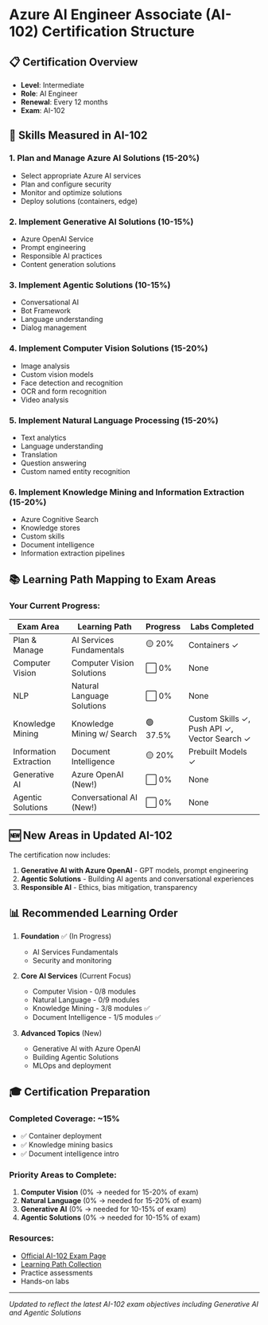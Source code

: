 # Azure AI Engineer Associate (AI-102) Certification Structure

## 📋 Certification Overview
- **Level**: Intermediate
- **Role**: AI Engineer
- **Renewal**: Every 12 months
- **Exam**: AI-102

## 🎯 Skills Measured in AI-102

### 1. Plan and Manage Azure AI Solutions (15-20%)
- Select appropriate Azure AI services
- Plan and configure security
- Monitor and optimize solutions
- Deploy solutions (containers, edge)

### 2. Implement Generative AI Solutions (10-15%)
- Azure OpenAI Service
- Prompt engineering
- Responsible AI practices
- Content generation solutions

### 3. Implement Agentic Solutions (10-15%)
- Conversational AI
- Bot Framework
- Language understanding
- Dialog management

### 4. Implement Computer Vision Solutions (15-20%)
- Image analysis
- Custom vision models
- Face detection and recognition
- OCR and form recognition
- Video analysis

### 5. Implement Natural Language Processing (15-20%)
- Text analytics
- Language understanding
- Translation
- Question answering
- Custom named entity recognition

### 6. Implement Knowledge Mining and Information Extraction (15-20%)
- Azure Cognitive Search
- Knowledge stores
- Custom skills
- Document intelligence
- Information extraction pipelines

## 📚 Learning Path Mapping to Exam Areas

### Your Current Progress:

| Exam Area | Learning Path | Progress | Labs Completed |
|-----------|---------------|----------|----------------|
| Plan & Manage | AI Services Fundamentals | 🟡 20% | Containers ✓ |
| Computer Vision | Computer Vision Solutions | ⬜ 0% | None |
| NLP | Natural Language Solutions | ⬜ 0% | None |
| Knowledge Mining | Knowledge Mining w/ Search | 🟢 37.5% | Custom Skills ✓, Push API ✓, Vector Search ✓ |
| Information Extraction | Document Intelligence | 🟡 20% | Prebuilt Models ✓ |
| Generative AI | Azure OpenAI (New!) | ⬜ 0% | None |
| Agentic Solutions | Conversational AI (New!) | ⬜ 0% | None |

## 🆕 New Areas in Updated AI-102

The certification now includes:
1. **Generative AI with Azure OpenAI** - GPT models, prompt engineering
2. **Agentic Solutions** - Building AI agents and conversational experiences
3. **Responsible AI** - Ethics, bias mitigation, transparency

## 📊 Recommended Learning Order

1. **Foundation** ✅ (In Progress)
   - AI Services Fundamentals
   - Security and monitoring

2. **Core AI Services** (Current Focus)
   - Computer Vision - 0/8 modules
   - Natural Language - 0/9 modules
   - Knowledge Mining - 3/8 modules ✅
   - Document Intelligence - 1/5 modules ✅

3. **Advanced Topics** (New)
   - Generative AI with Azure OpenAI
   - Building Agentic Solutions
   - MLOps and deployment

## 🎓 Certification Preparation

### Completed Coverage: ~15%
- ✅ Container deployment
- ✅ Knowledge mining basics
- ✅ Document intelligence intro

### Priority Areas to Complete:
1. **Computer Vision** (0% → needed for 15-20% of exam)
2. **Natural Language** (0% → needed for 15-20% of exam)
3. **Generative AI** (0% → needed for 10-15% of exam)
4. **Agentic Solutions** (0% → needed for 10-15% of exam)

### Resources:
- [Official AI-102 Exam Page](https://learn.microsoft.com/credentials/certifications/exams/ai-102/)
- [Learning Path Collection](https://learn.microsoft.com/training/browse/?resource_type=learning%20path&roles=ai-engineer)
- Practice assessments
- Hands-on labs

---
*Updated to reflect the latest AI-102 exam objectives including Generative AI and Agentic Solutions*